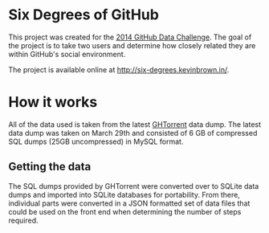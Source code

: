 Six Degrees of GitHub
=====================
This project was created for the [2014 GitHub Data Challenge][ghdc].  The goal
of the project is to take two users and determine how closely related they are
within GitHub's social environment.

The project is available online at http://six-degrees.kevinbrown.in/.

How it works
============
All of the data used is taken from the latest [GHTorrent][ghtorrent] data dump.
The latest data dump was taken on March 29th and consisted of 6 GB of compressed
SQL dumps (25GB uncompressed) in MySQL format.

Getting the data
----------------
The SQL dumps provided by GHTorrent were converted over to SQLite data dumps and
imported into SQLite databases for portability.  From there, individual parts
were converted in a JSON formatted set of data files that could be used on the
front end when determining the number of steps required.

[ghdc]: https://github.com/blog/1864-third-annual-github-data-challenge
[ghtorrent]: http://ghtorrent.org/
[six-degrees]: http://kevinbrown.in/six-degrees
